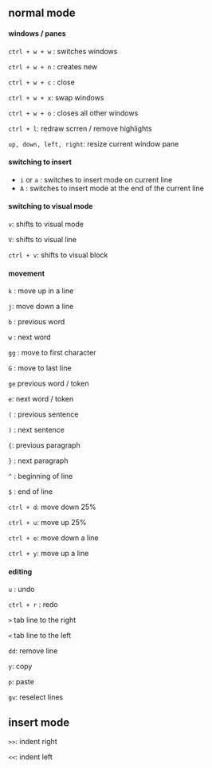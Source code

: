 ## normal mode 

#### windows / panes

`ctrl + w + w` : switches windows

`ctrl + w + n` : creates new

`ctrl + w + c` : close

`ctrl + w + x`: swap windows

`ctrl + w + o` : closes all other windows

`ctrl + l`: redraw scrren / remove highlights

`up, down, left, right`: resize current window pane



#### switching to insert

* `i` or `a` : switches to insert mode on current line
* `A` : switches to insert mode at the end of the current line


#### switching to visual mode

`v`: shifts to visual mode

`V`: shifts to visual line

`ctrl + v`: shifts to visual block


#### movement

`k` : move up in a line

`j`: move down a line

`b` : previous word

`w` : next word

`gg` : move to first character

`G` : move to last line

`ge`  previous word / token

`e`: next word / token

`(` : previous sentence

`)` : next sentence

`{`: previous paragraph 

`}` : next paragraph

`^` : beginning of line

`$` : end of line

`ctrl + d`: move down 25%

`ctrl + u`: move up 25%

`ctrl + e`: move down a line

`ctrl + y`: move up a line


#### editing

`u` : undo

`ctrl + r` : redo

`>` tab line to the right

`<` tab line to the left

`dd`: remove line

`y`: copy

`p`: paste

`gv`: reselect lines


## insert mode

`>>`: indent right

`<<`: indent left



